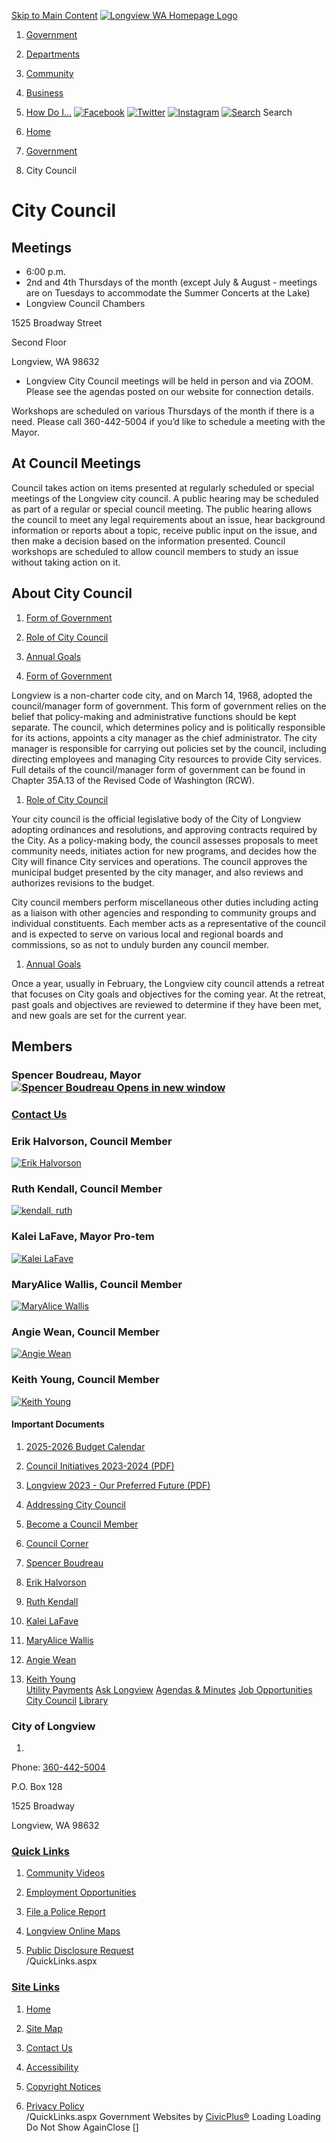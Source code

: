   [Skip to Main Content](https://www.mylongview.com/497/City-Council#cc883eb049-a35e-4884-a11a-9946ae431c63)   [![Longview WA Homepage Logo](images/ca09e82f1bb04668c5232919e514866a7acb88459c6632300bf111292bea40e3)](https://www.mylongview.com/)  

 1.  [Government](https://www.mylongview.com/27/Government) 
 1.  [Departments](https://www.mylongview.com/150/Departments) 
 1.  [Community](https://www.mylongview.com/31/Community) 
 1.  [Business](https://www.mylongview.com/35/Business) 
 1.  [How Do I...](https://www.mylongview.com/9/How-Do-I) 
  [![Facebook](images/0ffa366db8631b9747caf26de641d491195db50d3e4312411b962d9f7c539fbc)](https://www.facebook.com/CityofLongviewWA/)   [![Twitter](images/98b253a7008409a8c2dc3d3c419295f34c6c9cf64bb02e07d7740c7e26b0f6ba)](https://twitter.com/MyLongview)   [![Instagram](images/34f6e9cc5aef558e561118d85d97058e7ce85e12fcfe4e7ffcef0e14522f5d43)](https://www.instagram.com/city_of_longview_washington/)   [![Search](images/cf0a9ecab7006e5ee27963064de10a5f4ac36e144f6388788cea153f9a1d5e34)](https://www.mylongview.com/Search/Results) Search  []()  []()  

 1.  [Home](https://www.mylongview.com/) 
 1.  [Government](https://www.mylongview.com/27/Government) 
 1. City Council

# City Council

## Meetings

 * 6:00 p.m.
 * 2nd and 4th Thursdays of the month (except July & August - meetings are on Tuesdays to accommodate the Summer Concerts at the Lake)
 * Longview Council Chambers  

1525 Broadway Street  

Second Floor  

Longview, WA 98632
 * Longview City Council meetings will be held in person and via ZOOM. Please see the agendas posted on our website for connection details.

Workshops are scheduled on various Thursdays of the month if there is a need. Please call 360-442-5004 if you’d like to schedule a meeting with the Mayor.

## At Council Meetings

Council takes action on items presented at regularly scheduled or special meetings of the Longview city council. A public hearing may be scheduled as part of a regular or special council meeting. The public hearing allows the council to meet any legal requirements about an issue, hear background information or reports about a topic, receive public input on the issue, and then make a decision based on the information presented. Council workshops are scheduled to allow council members to study an issue without taking action on it.

## About City Council

 1.  [Form of Government](https://www.mylongview.com/497/City-Council#tabddfd5631-a6de-4533-af75-1b5a68cb5876_0) 
 1.  [Role of City Council](https://www.mylongview.com/497/City-Council#tabddfd5631-a6de-4533-af75-1b5a68cb5876_1) 
 1.  [Annual Goals](https://www.mylongview.com/497/City-Council#tabddfd5631-a6de-4533-af75-1b5a68cb5876_2) 

 1.  [Form of Government](https://www.mylongview.com/497/City-Council#tabddfd5631-a6de-4533-af75-1b5a68cb5876_0) 

Longview is a non-charter code city, and on March 14, 1968, adopted the council/manager form of government. This form of government relies on the belief that policy-making and administrative functions should be kept separate. The council, which determines policy and is politically responsible for its actions, appoints a city manager as the chief administrator. The city manager is responsible for carrying out policies set by the council, including directing employees and managing City resources to provide City services. Full details of the council/manager form of government can be found in Chapter 35A.13 of the Revised Code of Washington (RCW).

 1.  [Role of City Council](https://www.mylongview.com/497/City-Council#tabddfd5631-a6de-4533-af75-1b5a68cb5876_1) 

Your city council is the official legislative body of the City of Longview adopting ordinances and resolutions, and approving contracts required by the City. As a policy-making body, the council assesses proposals to meet community needs, initiates action for new programs, and decides how the City will finance City services and operations. The council approves the municipal budget presented by the city manager, and also reviews and authorizes revisions to the budget. 

City council members perform miscellaneous other duties including acting as a liaison with other agencies and responding to community groups and individual constituents. Each member acts as a representative of the council and is expected to serve on various local and regional boards and commissions, so as not to unduly burden any council member.

 1.  [Annual Goals](https://www.mylongview.com/497/City-Council#tabddfd5631-a6de-4533-af75-1b5a68cb5876_2) 

Once a year, usually in February, the Longview city council attends a retreat that focuses on City goals and objectives for the coming year. At the retreat, past goals and objectives are reviewed to determine if they have been met, and new goals are set for the current year.

## Members

### Spencer Boudreau, Mayor [![Spencer Boudreau Opens in new window](images/abd0250913d563d623f9b225b15fa9609ded2da4ea6bf0278de60b9570c05f04)](https://www.mylongview.com/Directory.aspx?EID=109) 

###  [Contact Us](https://www.mylongview.com/Directory.aspx) 

### Erik Halvorson, Council Member

  [![Erik Halvorson](images/82b0e2c439277587dd5f3fb87d890bca1748a6e9060d4faedd6170f8dcc27c33)](https://www.mylongview.com/Directory.aspx?EID=120)  

### Ruth Kendall, Council Member

  [![kendall, ruth](images/06c9b09abda96e1a95af51e78e6c96bc34648d955c82f51436acd92eacdd8624)](https://www.mylongview.com/629/Ruth-Kendall)  

### Kalei LaFave, Mayor Pro-tem

  [![Kalei LaFave](images/df3eaa177239aabfa9824984462dd7dfb2d05d17938cfbacad0b1fb5202bc209)](https://www.mylongview.com/Directory.aspx?EID=121)  

### MaryAlice Wallis, Council Member

  [![MaryAlice Wallis](images/83ca57f1fd8d951c1e887c31ca2c7fba0927eac4205fa3f02b738dfd60b881c1)](https://www.mylongview.com/Directory.aspx?EID=83)  

### Angie Wean, Council Member

  [![Angie Wean](images/4c30ce577c4da90e8561aeeb0459e46fc6893199e419150774913521d515e66b)](https://www.mylongview.com/Directory.aspx?EID=108)  

### Keith Young, Council Member

  [![Keith Young](images/186a263fc7d3dfe02c1a40af99ad0c12670a8c3eebd53572b55e89ee8e8aa606)](https://www.mylongview.com/Directory.aspx?EID=122)  

#### Important Documents

 1.  [2025-2026 Budget Calendar](https://www.mylongview.com/DocumentCenter/View/4424/2025-2026-Budget-Calendar-) 
 1.  [Council Initiatives 2023-2024 (PDF)](https://www.mylongview.com/DocumentCenter/View/2968/Council-Initiatives-2023-2024-PDF) 
 1.  [Longview 2023 - Our Preferred Future (PDF)](https://www.mylongview.com/DocumentCenter/View/886/Longview-2023---Our-Preferred-Future-PDF) 

 1.   [Addressing City Council](https://www.mylongview.com/502/Addressing-City-Council)  
 1.   [Become a Council Member](https://www.mylongview.com/522/Become-a-Council-Member)  
 1.   [Council Corner](https://www.mylongview.com/523/Council-Corner)  
 1.   [Spencer Boudreau](https://www.mylongview.com/Directory.aspx?EID=109)  
 1.   [Erik Halvorson](https://www.mylongview.com/891/Erik-Halvorson)  
 1.   [Ruth Kendall](https://www.mylongview.com/629/Ruth-Kendall)  
 1.   [Kalei LaFave](https://www.mylongview.com/894/Kalei-LaFave)  
 1.   [MaryAlice Wallis](https://www.mylongview.com/518/MaryAlice-Wallis)  
 1.   [Angie Wean](https://www.mylongview.com/Directory.aspx?EID=108)  
 1.   [Keith Young](https://www.mylongview.com/895/Keith-Young)  
  [Utility Payments](https://www.mylongview.com/402/Utility-Payments)   [Ask Longview](https://www.mylongview.com/593/ASK-Longview)   [Agendas & Minutes](https://www.mylongview.com/129/Agendas-Minutes)   [Job Opportunities](https://www.governmentjobs.com/careers/longviewwa)   [City Council](https://www.mylongview.com/497/City-Council)   [Library](https://www.mylongview.com/743/Library)  

### City of Longview

 1.    

Phone: [360-442-5004](tel:3604425004)    

P.O. Box 128   

1525 Broadway   

Longview, WA 98632   

###  [Quick Links](https://www.mylongview.com/QuickLinks.aspx?CID=37) 

 1.  [Community Videos](https://www.mylongview.com/376/Community-Videos)  
 1.  [Employment Opportunities](https://www.governmentjobs.com/careers/longviewwa)  
 1.  [File a Police Report](https://www.mylongview.com/354/File-a-Police-Report)  

 1.  [Longview Online Maps](https://www.mylongview.com/423/Longview-Online-Maps)  
 1.  [Public Disclosure Request](https://longviewwa.mycusthelp.com/WEBAPP/_rs/supporthome.aspx)  
 /QuickLinks.aspx 

###  [Site Links](https://www.mylongview.com/QuickLinks.aspx?CID=79) 

 1.  [Home](https://www.mylongview.com/)  
 1.  [Site Map](https://www.mylongview.com/sitemap)  
 1.  [Contact Us](https://www.mylongview.com/directory.aspx)  

 1.  [Accessibility](https://www.mylongview.com/accessibility)  
 1.  [Copyright Notices](https://www.mylongview.com/copyright)  
 1.  [Privacy Policy](https://www.mylongview.com/privacy)  
 /QuickLinks.aspx Government Websites by [CivicPlus®](https://connect.civicplus.com/referral)  Loading Loading Do Not Show AgainClose [] 